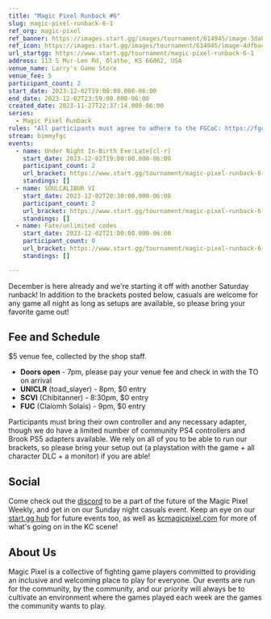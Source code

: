 ```yaml
---
title: "Magic Pixel Runback #6"
slug: magic-pixel-runback-6-1
ref_org: magic-pixel
ref_banner: https://images.start.gg/images/tournament/614945/image-3da0bbb504e4f9aeb8f9131c4aed8cdb.png?ehk=WVaNVku3g8wRJ5As%2F0WZ5A7osM6t%2BV%2BNd%2BgqkTFf89s%3D&ehkOptimized=Gzh8MYMC1PLbQliZ4B8t0JbKugJqXCK6%2FsdKrHqelS4%3D
ref_icon: https://images.start.gg/images/tournament/614945/image-4dfba45440c1a490f68a48d6fb78ec2b.png?ehk=D%2BZnAJKVRDombXwk3R6Src6khgYQvFST8OFpVn1%2FkrA%3D&ehkOptimized=biwpdnBNqu%2FCyYl4UIMeGKEod%2F61pZ1UPwjluAjAYmQ%3D
url_startgg: https://www.start.gg/tournament/magic-pixel-runback-6-1
address: 113 S Mur-Len Rd, Olathe, KS 66062, USA
venue_name: Larry's Game Store
venue_fee: 5
participant_count: 2
start_date: 2023-12-02T19:00:00.000-06:00
end_date: 2023-12-02T23:59:00.000-06:00
created_date: 2023-11-27T22:37:14.000-06:00
series:
  - Magic Pixel Runback
rules: "All participants must agree to adhere to the FGCoC: https://fgcoc.com/"
stream: bimmyfgc
events:
  - name: Under Night In-Birth Exe:Late[cl-r]
    start_date: 2023-12-02T19:00:00.000-06:00
    participant_count: 2
    url_bracket: https://www.start.gg/tournament/magic-pixel-runback-6-1/events/uniclr/brackets/1524531/2294685
    standings: []
  - name: SOULCALIBUR VI
    start_date: 2023-12-02T20:30:00.000-06:00
    participant_count: 2
    url_bracket: https://www.start.gg/tournament/magic-pixel-runback-6-1/events/scvi-double-elimination/brackets/1524525/2294679
    standings: []
  - name: Fate/unlimited codes
    start_date: 2023-12-02T21:00:00.000-06:00
    participant_count: 0
    url_bracket: https://www.start.gg/tournament/magic-pixel-runback-6-1/events/fate-unlimited-codes/brackets/1524530/2294684
    standings: []

---
```


December is here already and we're starting it off with another Saturday runback! In addition to the brackets posted below, casuals are welcome for any game all night as long as setups are available, so please bring your favorite game out!

## Fee and Schedule
$5 venue fee, collected by the shop staff. <!-- Game entry fees are collected by the TO, and are **CASH ONLY**. -->

- **Doors open** - 7pm, please pay your venue fee and check in with the TO on arrival
- **UNICLR** (toad_slayer) - 8pm, $0 entry
- **SCVI** (Chibitanner) - 8:30pm, $0 entry 
- **FUC** (Claíomh Solais) - 9pm, $0 entry

Participants must bring their own controller and any necessary adapter, though we do have a limited number of community PS4 controllers and Brook PS5 adapters available. We rely on all of you to be able to run our brackets, so please bring your setup out (a playstation with the game + all character DLC + a monitor) if you are able!  

## Social
Come check out the [discord](https://discord.gg/jkmn6CVrrQ) to be a part of the future of the Magic Pixel Weekly, and get in on our Sunday night casuals event. Keep an eye on our [start.gg hub](https://www.start.gg/hub/magic-pixel) for future events too, as well as [kcmagicpixel.com](https://kcmagicpixel.com) for more of what's going on in the KC scene!

## About Us

Magic Pixel is a collective of fighting game players committed to providing an inclusive and welcoming place to play for everyone. Our events are run for the community, by the community, and our priority will always be to cultivate an environment where the games played each week are the games the community wants to play.
  